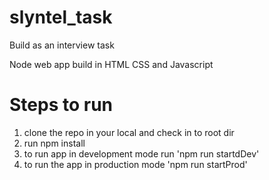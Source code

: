 # slyntel_task
Build as an interview task 

Node web app build in HTML CSS and Javascript


# Steps to run

1. clone the repo in your local and check in to root dir
2. run npm install
3. to run app in development mode run 'npm run startdDev'
4. to run the app in production mode 'npm run startProd'


